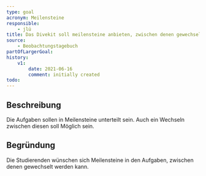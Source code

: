 ```yaml
---
type: goal
acronym: Meilensteine
responsible:
    - jlü
title: Das Divekit soll meilensteine anbieten, zwischen denen gewechselt werden kann
source:
    - Beobachtungstagebuch
partOfLargerGoal: 
history:
    v1:
        date: 2021-06-16
        comment: initially created
todo: 
---
```


## Beschreibung

Die Aufgaben sollen in Meilensteine unterteilt sein. Auch ein Wechseln zwischen diesen soll Möglich sein.

## Begründung

Die Studierenden wünschen sich Meilensteine in den Aufgaben, zwischen denen gewechselt werden kann. 
